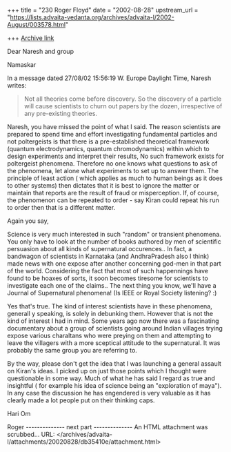 +++
title = "230 Roger Floyd"
date = "2002-08-28"
upstream_url = "https://lists.advaita-vedanta.org/archives/advaita-l/2002-August/003578.html"

+++
[Archive link](https://lists.advaita-vedanta.org/archives/advaita-l/2002-August/003578.html)

Dear Naresh and group

Namaskar

In a message dated 27/08/02 15:56:19 W. Europe Daylight Time, Naresh writes:

> Not all theories come before discovery. So the discovery of a particle
> will cause scientists to churn out papers by the dozen, irrespective of
> any pre-existing theories.
>
Naresh, you have missed the point of what I said. The reason scientists are
prepared to spend time and effort investigating fundamental particles and not
poltergeists is that there is a pre-established theoretical framework
(quantum electrodynamics, quantum chromodynamics) within which to design
experiments and interpret their results, No such framework exists for
poltergeist phenomena. Therefore no one knows what questions to ask of the
phenomena, let alone what experiments to set up to answer them. The principle
of least action ( which applies as much to human beings as it does to other
systems) then dictates that it is best to ignore the matter or maintain that
reports are the result of fraud or misperception. If, of course, the
phenomenon can be repeated to order - say Kiran could repeat his run to order
then that is a different matter.

Again you say,

 Science is very much interested in such "random" or transient
 phenomena. You only have to look at the number of books authored by men of
 scientific persuasion about all kinds of supernatural occurences.. In
 fact, a bandwagon of scientists in Karnataka (and AndhraPradesh also I
 think) made news with one expose after another concerning god-men in that
 part of the world. Considering the fact that most of such happennings have
 found to be hoaxes of sorts, it soon becomes tiresome for scientists to
 investigate each one of the claims.. The next thing you know, we'll have a
 Journal of Supernatural phenomena! (Is IEEE or Royal Society listening? :)

Yes that's true. The kind of interest scientists have in these phenomena,
generall
y speaking, is solely in debunking them. However that is not the kind of
interest I had in mind. Some years ago now there was a fascinating
documentary about a group of  scientists going around Indian villages trying
expose various charaltans who were preying on them and attempting to leave
the villagers with a more sceptical attitude to the supernatural. It was
probably the same group you are referring to.

By the way, please don't get the idea that I was launching a general assault
on Kiran's ideas. I picked up on just those points which I thought were
questionable in some way. Much of what he has said I regard as true and
insightful ( for example his idea of science being an "exploration of maya").
In any case the discussion he has engendered is very valuable as it has
clearly made a lot people put on their thinking caps.

Hari Om

Roger
-------------- next part --------------
An HTML attachment was scrubbed...
URL: </archives/advaita-l/attachments/20020828/db35410e/attachment.html>
